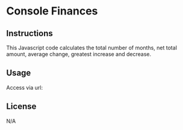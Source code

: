 # Console Finances

## Instructions

This Javascript code calculates the total number of months, net total amount, average change, greatest increase and decrease.

## Usage

Access via url: 

## License

N/A